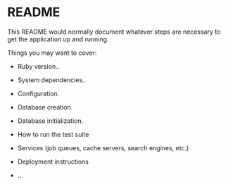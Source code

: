 # README

This README would normally document whatever steps are necessary to get the
application up and running.

Things you may want to cover:

* Ruby version..

* System dependencies..

* Configuration.

* Database creation.

* Database initialization.

* How to run the test suite

* Services (job queues, cache servers, search engines, etc.)

* Deployment instructions

* ...
